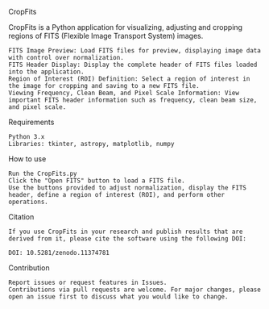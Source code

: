 CropFits

CropFits is a Python application for visualizing, adjusting and cropping regions of FITS (Flexible Image Transport System) images.

    FITS Image Preview: Load FITS files for preview, displaying image data with control over normalization.
    FITS Header Display: Display the complete header of FITS files loaded into the application.
    Region of Interest (ROI) Definition: Select a region of interest in the image for cropping and saving to a new FITS file.
    Viewing Frequency, Clean Beam, and Pixel Scale Information: View important FITS header information such as frequency, clean beam size, and pixel scale.
    
Requirements

    Python 3.x
    Libraries: tkinter, astropy, matplotlib, numpy

How to use

    Run the CropFits.py
    Click the "Open FITS" button to load a FITS file.
    Use the buttons provided to adjust normalization, display the FITS header, define a region of interest (ROI), and perform other operations.

Citation

    If you use CropFits in your research and publish results that are derived from it, please cite the software using the following DOI:

    DOI: 10.5281/zenodo.11374781

Contribution

    Report issues or request features in Issues.
    Contributions via pull requests are welcome. For major changes, please open an issue first to discuss what you would like to change.
